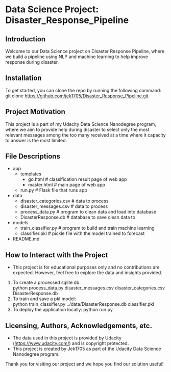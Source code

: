 # Data Science Project: Disaster_Response_Pipeline

## Introduction

Welcome to our Data Science project on Disaster Response Pipeline, where we build a pipeline using NLP and machine learning to help improve response during disaster.

## Installation

To get started, you can clone the repo by running the following command:
git clone https://github.com/jek1705/Disaster_Response_Pipeline.git

## Project Motivation

This project is a part of my Udacity Data Science Nanodegree program, where we aim to provide help during disaster to select only the most relevant messages among the too many received at a time where it capacity to answer is the most limited.

## File Descriptions
- app	
  - templates
    - go.html  # classification result page of web app
    - master.html  # main page of web app
  - run.py  # Flask file that runs app
- data
  - disaster_categories.csv # data to process
  - disaster_messages.csv # data to process
  - process_data.py  # program to clean data and load into database
  - DisasterResponse.db  # database to save clean data to
- models
  - train_classifier.py  # program to build and train machine learning
  - classifier.pkl  # pickle file with the model trained to forecast
- README.md

## How to Interact with the Project

- This project is for educational purposes only and no contributions are expected. However, feel free to explore the data and insights provided.
1. To create a processed sqlite db:  
python process_data.py disaster_messages.csv disaster_categories.csv DisasterResponse.db
2. To train and save a pkl model:  
python train_classifier.py ../data/DisasterResponse.db classifier.pkl  
3. To deploy the application locally:
python run.py  

## Licensing, Authors, Acknowledgements, etc.

- The data used in this project is provided by Udacity (https://www.udacity.com/) and is copyright protected.
- This project is created by Jek1705 as part of the Udacity Data Science Nanodegree program.

Thank you for visiting our project and we hope you find our solution useful!
